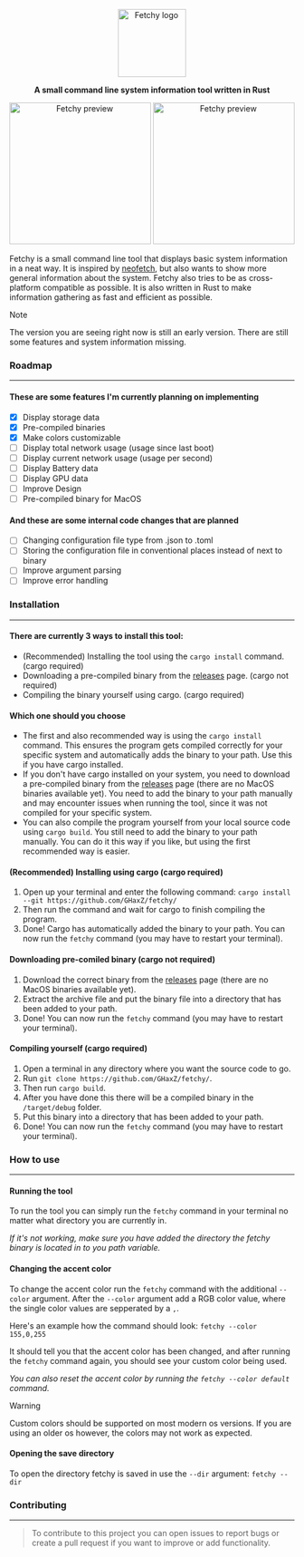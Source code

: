 <dl>
  <p align="center"><img height="120" src="https://github.com/GHaxZ/fetchy/blob/master/imgs/logo.png" alt="Fetchy logo"></p>
  <p align="center"><b>A small command line system information tool written in Rust</b></p>
  
  <div align="center">
    <img height="250" src="https://github.com/GHaxZ/fetchy/blob/master/imgs/preview.png" alt="Fetchy preview">
    <img height="250" src="https://github.com/GHaxZ/fetchy/blob/master/imgs/preview2.png" alt="Fetchy preview">
  </div>
</dl>

Fetchy is a small command line tool that displays basic system information in a neat way.
It is inspired by <a href="https://github.com/dylanaraps/neofetch">neofetch</a>, but also wants to show more general information about the system. 
Fetchy also tries to be as cross-platform compatible as possible.
It is also written in Rust to make information gathering as fast and efficient as possible.


> [!NOTE]
> The version you are seeing right now is still an early version. There are still some features and system information missing.

### Roadmap
---
#### These are some features I'm currently planning on implementing

- [x] Display storage data
- [x] Pre-compiled binaries
- [x] Make colors customizable
- [ ] Display total network usage (usage since last boot)
- [ ] Display current network usage (usage per second)
- [ ] Display Battery data
- [ ] Display GPU data
- [ ] Improve Design
- [ ] Pre-compiled binary for MacOS

#### And these are some internal code changes that are planned

- [ ] Changing configuration file type from .json to .toml
- [ ] Storing the configuration file in conventional places instead of next to binary
- [ ] Improve argument parsing
- [ ] Improve error handling

### Installation
---
#### There are currently 3 ways to install this tool:
- (Recommended) Installing the tool using the `cargo install` command. (cargo required)
- Downloading a pre-compiled binary from the [releases](https://github.com/GHaxZ/fetchy/releases) page. (cargo not required)
- Compiling the binary yourself using cargo. (cargo required)

#### Which one should you choose
- The first and also recommended way is using the `cargo install` command. This ensures the program gets compiled correctly for your specific system and automatically adds the binary to your path. Use this if you have cargo installed.
- If you don't have cargo installed on your system, you need to download a pre-compiled binary from the [releases](https://github.com/GHaxZ/fetchy/releases) page (there are no MacOS binaries available yet). You need to add the binary to your path manually and may encounter issues when running the tool, since it was not compiled for your specific system.
- You can also compile the program yourself from your local source code using `cargo build`. You still need to add the binary to your path manually. You can do it this way if you like, but using the first recommended way is easier.

#### (Recommended) Installing using cargo (cargo required)
1. Open up your terminal and enter the following command: `cargo install --git https://github.com/GHaxZ/fetchy/`
2. Then run the command and wait for cargo to finish compiling the program.
3. Done! Cargo has automatically added the binary to your path. You can now run the `fetchy` command (you may have to restart your terminal).

#### Downloading pre-comiled binary (cargo not required)
1. Download the correct binary from the [releases](https://github.com/GHaxZ/fetchy/releases) page (there are no MacOS binaries available yet).
2. Extract the archive file and put the binary file into a directory that has been added to your path.
3. Done! You can now run the `fetchy` command (you may have to restart your terminal).

#### Compiling yourself (cargo required)
1. Open a terminal in any directory where you want the source code to go.
2. Run `git clone https://github.com/GHaxZ/fetchy/`.
3. Then run `cargo build`.
4. After you have done this there will be a compiled binary in the `/target/debug` folder.
5. Put this binary into a directory that has been added to your path.
6. Done! You can now run the `fetchy` command (you may have to restart your terminal).


### How to use
---
#### Running the tool
To run the tool you can simply run the `fetchy` command in your terminal no matter what directory you are currently in.

_If it's not working, make sure you have added the directory the fetchy binary is located in to you path variable._



#### Changing the accent color
To change the accent color run the `fetchy` command with the additional `--color` argument. After the `--color` argument add a RGB color value, where the single color values are sepperated by a `,`.

Here's an example how the command should look: `fetchy --color 155,0,255`

It should tell you that the accent color has been changed, and after running the `fetchy` command again, you should see your custom color being used.

_You can also reset the accent color by running the `fetchy --color default` command._

> [!WARNING]
> Custom colors should be supported on most modern os versions. If you are using an older os however, the colors may not work as expected.

#### Opening the save directory
To open the directory fetchy is saved in use the `--dir` argument: `fetchy --dir`



### Contributing
---
> To contribute to this project you can open issues to report bugs or create a pull request if you want to improve or add functionality.

